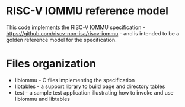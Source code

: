 # RISC-V IOMMU reference model
This code implements the RISC-V IOMMU specification - https://github.com/riscv-non-isa/riscv-iommu - and
is intended to be a golden reference model for the specification.

# Files organization
- libiommu - C files implementing the specification
- libtables - a support library to build page and directory tables
- test - a sample test application illustrating how to invoke and use libiommu and libtables
